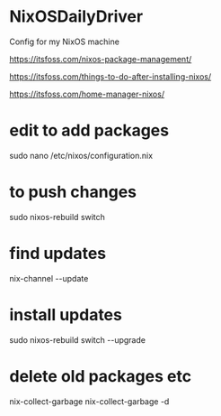 # NixOSDailyDriver
Config for my NixOS machine

https://itsfoss.com/nixos-package-management/

https://itsfoss.com/things-to-do-after-installing-nixos/

https://itsfoss.com/home-manager-nixos/

# edit to add packages
sudo nano /etc/nixos/configuration.nix

# to push changes
sudo nixos-rebuild switch

# find updates
nix-channel --update

# install updates
sudo nixos-rebuild switch --upgrade

# delete old packages etc
nix-collect-garbage
nix-collect-garbage -d

